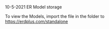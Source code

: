 10-5-2021
ER Model storage

To view the Models, import the file in the folder to https://erdplus.com/standalone

